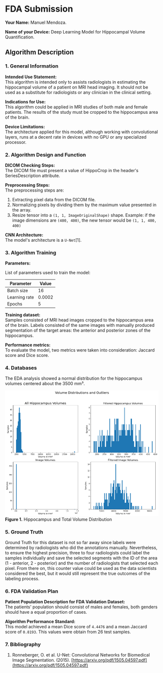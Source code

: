 # FDA  Submission

**Your Name:** Manuel Mendoza.

**Name of your Device:** Deep Learning Model for Hippocampal Volume Quantification.

## Algorithm Description

### 1. General Information

**Intended Use Statement:**
<br>This algorithm is intended only to assists radiologists in estimating the hippocampal volume of a patient on MRI head imaging. It should not be used as a substitute for radiologists or any clinician in the clinical setting.

**Indications for Use:**
<br>This algorithm could be applied in MRI studies of both male and female patients. The results of the study must be cropped to the hippocampus area of the brain.

**Device Limitations:**
<br>The architecture applied for this model, although working with convolutional layers, runs at a decent rate in devices with no GPU or any specialized processor.

### 2. Algorithm Design and Function

**DICOM Checking Steps:**
<br>The DICOM file must present a value of HippoCrop in the header's SeriesDescription attribute.

**Preprocessing Steps:**
<br>The preprocessing steps are:
1. Extracting pixel data from the DICOM file.
2. Normalizing pixels by dividing them by the maximum value presented in the array.
3. Resize tensor into a `(1, 1, ImageOriginalShape)` shape. Example: if the image dimensions are `(400, 400)`, the new tensor would be `(1, 1, 400, 400)`

**CNN Architecture:**
<br>The model's architecture is a `U-Net`[1].

### 3. Algorithm Training

**Parameters:**

List of parameters used to train the model:

| Parameter     | Value     |
|---------------|-----------|
| Batch size    | 16        |
| Learning rate | 0.0002    |
| Epochs        | 5         |

**Training dataset:**
<br>Samples consisted of MRI head images cropped to the hippocampus area of the brain. Labels consisted of the same images with manually produced segmentation of the target areas: the anterior and posterior zones of the hippocampus.

**Performance metrics:**
<br>To evaluate the model, two metrics were taken into consideration: Jaccard score and Dice score.

### 4. Databases
The EDA analysis showed a normal distribution for the hippocampus volumes centered about the 3500 mm³.

![volume_distribution](section1/out/volume_distribution.png)
**Figure 1.** Hippocampus and Total Volume Distribution


### 5. Ground Truth
Ground Truth for this dataset is not so far away since labels were determined by radiologists who did the annotations manually. Nevertheless, to ensure the highest precision, three to four radiologists could label the samples individually and save the selected segments with the ID of the area (1 - anterior, 2 - posterior) and the number of radiologists that selected each pixel. From there on, this counter value could be used as the data scientists considered the best, but it would still represent the true outcomes of the labeling process.

### 6. FDA Validation Plan

**Patient Population Description for FDA Validation Dataset:**
<br>The patients' population should consist of males and females, both genders should have a equal proportion of cases.

**Algorithm Performance Standard:**
<br>This model achieved a mean Dice score of `4.4476` and a mean Jaccard score of `0.8193`. This values were obtain from 26 test samples.


### 7. Bibliography
1. Ronneberger, O. et al. U-Net: Convolutional Networks for Biomedical Image Segmentation. (2015). [https://arxiv.org/pdf/1505.04597.pdf](https://arxiv.org/pdf/1505.04597.pdf)
